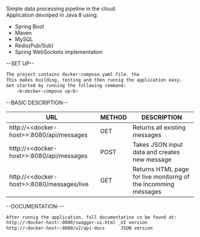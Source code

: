 Simple data processing pipeline in the cloud.<br>
Application devolped in Java 8 using:
<ul>
    <li>Spring Boot</li>
    <li>Maven</li>
    <li>MySQL</li>
    <li>Redis(Pub/Sub)</li>
    <li>Spring WebSockets implementation</li>
</ul>

--SET UP--
```sh
The project contains docker-compose.yaml file. tha
This makes building, testing and then runnig the application easy.
Get started by running the following command:
    <b>docker-compose up<b>
```
--BASIC DESCRIPTION--<br>

URL | METHOD | DESCRIPTION
--- | --- | ---
http://<\<docker-host>\>:8080/api/messages | GET | Returns all existing messages
http://<\<docker-host>\>:8080/api/messages | POST | Takes JSON input data and creates new message
http://<\<docker-host>\>:8080/messages/live | GET | Returns HTML page for live monitorng of the incomming messages
 
--DOCUMENTATION---
```sh
After runnig the application, full documentatino cn be found at:
http://<docker-host>:8080/swagger-ui.html _UI version
http://<docker-host>:8080/v2/api-docs      JSON version
```
